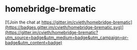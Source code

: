 # homebridge-brematic

[![Join the chat at https://gitter.im/cvieth/homebridge-brematic](https://badges.gitter.im/cvieth/homebridge-brematic.svg)](https://gitter.im/cvieth/homebridge-brematic?utm_source=badge&utm_medium=badge&utm_campaign=pr-badge&utm_content=badge)